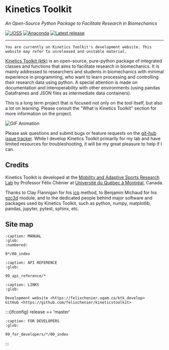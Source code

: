 # Kinetics Toolkit

*An Open-Source Python Package to Facilitate Research in Biomechanics*

[![JOSS](https://joss.theoj.org/papers/10.21105/joss.03714/status.svg)](https://doi.org/10.21105/joss.03714)
[![Anaconda](https://anaconda.org/conda-forge/kineticstoolkit/badges/version.svg)](https://anaconda.org/conda-forge/kineticstoolkit)
[![Latest release](https://anaconda.org/conda-forge/kineticstoolkit/badges/latest_release_date.svg)](https://anaconda.org/conda-forge/kineticstoolkit)

---

```{admonition} dev note
You are currently on Kinetics Toolkit's development website. This website may refer to unreleased and unstable material.
```

[Kinetics Toolkit (ktk)](https://kineticstoolkit.uqam.ca) is an open-source, pure-python package of integrated classes and functions that aims to facilitate research in biomechanics. It is mainly addressed to researchers and students in biomechanics with minimal experience in programming, who want to learn processing and controlling their research data using python. A special attention is made on documentation and interoperability with other environments (using pandas Dataframes and JSON files as intermediate data containers).

This is a long term project that is focused not only on the tool itself, but also a lot on learning. Please consult the "What is Kinetics Toolkit" section for more information on the project.

![GIF Animation](https://felixchenier.uqam.ca/wp-content/uploads/2020/05/Sample_ktk.Player_Wheelchair.gif)

Please ask questions and submit bugs or feature requests on the [git-hub issue tracker](https://github.com/felixchenier/kineticstoolkit/issues). While I develop Kinetics Toolkit primarily for my lab and have limited resources for troubleshooting, it will be my great pleasure to help if I can.

## Credits

Kinetics Toolkit is developed at the [Mobility and Adaptive Sports Research Lab](https://felixchenier.uqam.ca) by Professor Félix Chénier at [Université du Québec à Montréal](https://uqam.ca), Canada.

Thanks to Clay Flannigan for his [icp](https://github.com/ClayFlannigan/icp) method, to Benjamin Michaud for his [ezc3d](https://github.com/pyomeca/ezc3d) module, and to the dedicated people behind major software and packages used by Kinetics Toolkit, such as python, numpy, matplotlib, pandas, jupyter, pytest, sphinx, etc.

## Site map

```{toctree}
:caption: MANUAL
:glob:
:numbered:

0*/00_index
```

```{toctree}
:caption: API REFERENCE
:glob:

99_api_reference/*
```

```{toctree}
:caption: LINKS
:glob:

Development website <https://felixchenier.uqam.ca/ktk_develop>
GitHub <https://github.com/felixchenier/kineticstoolkit>
```

:::{ifconfig} release == 'master'
```{toctree}
:caption: FOR DEVELOPERS
:glob:

99_for_developers/*/00_index
```
:::
